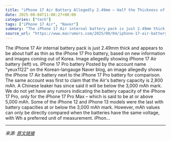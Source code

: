 ```yaml
---
title: "iPhone 17 Air Battery Allegedly 2.49mm – Half the Thickness of 17 Pro's"
date: 2025-08-04T11:08:27+08:00
categories: ["tech"]
tags: ["iPhone 17 Air", "Naver"]
summary: "The iPhone 17 Air internal battery pack is just 2.49mm thick and appears to be about half as thin as the iPhone 17 Pro battery, based on new information and images coming out of Korea. Image allegedly"
source_url: "https://www.macrumors.com/2025/08/04/iphone-17-air-battery-half-thickness-17-pro/"
---
```


The iPhone 17 Air internal battery pack is just 2.49mm thick and appears to be about half as thin as the iPhone 17 Pro battery, based on new information and images coming out of Korea. Image allegedly showing iPhone 17 Air battery (left) vs. iPhone 17 Pro battery Posted by the account name "yeux1122" on the Korean-langauge Naver blog, an image allegedly shows the iPhone 17 Air battery next to the iPhone 17 Pro battery for comparison. The same account was first to claim that the Air's battery capacity is 2,800 mAh. A Chinese leaker has since said it will be below the 3,000 mAh mark. We do not yet have any rumors indicating the battery capacity of the iPhone 17 Pro, only for the iPhone 17 Pro Max – which is said to be at or above 5,000 mAh. Some of the iPhone 12 and iPhone 13 models were the last with battery capacities at or below the 3,000 mAh mark. However, mAh values can only be directly compared when the batteries have the same voltage, with Wh a preferred unit of measurement. iPhon...

---

*来源: [原文链接](https://www.macrumors.com/2025/08/04/iphone-17-air-battery-half-thickness-17-pro/)*
